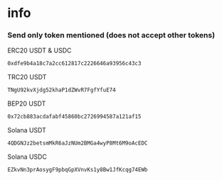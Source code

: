 # info

### Send only token mentioned (does not accept other tokens)

ERC20 USDT & USDC
```bash
0xdfe9b4a18c7a2cc612817c2226646a93956c43c3
```

TRC20 USDT
```bash
TNgU92kvXjdg52khaP1dZWvR7FgfYfuE74
```

BEP20 USDT
```bash
0x72cb883acdafabf45860bc2726994587a121af15
```

Solana USDT
```bash
4QDGNJz2betsmMkR6aJzNUm2BMGa4wyP8Mt6M9oAcEDC
```

Solana USDC
```bash
EZkvNn3prAosygF9pbqGpXVnvKs1y8Bw1JfKcqg74EWb
```

